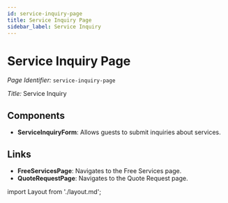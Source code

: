 ```yaml
---
id: service-inquiry-page
title: Service Inquiry Page
sidebar_label: Service Inquiry
---
```


# Service Inquiry Page

*Page Identifier:* `service-inquiry-page`

*Title:* Service Inquiry

## Components
- **ServiceInquiryForm**: Allows guests to submit inquiries about services.


## Links
- **FreeServicesPage**: Navigates to the Free Services page.
- **QuoteRequestPage**: Navigates to the Quote Request page.

import Layout from './layout.md';

<Layout />


